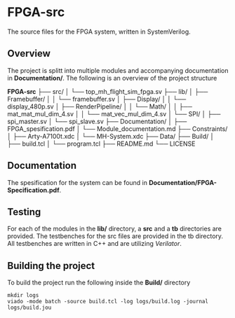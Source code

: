 # FPGA-src
The source files for the FPGA system, written in SystemVerilog.

## Overview 
The project is splitt into multiple modules and accompanying documentation in **Documentation/**.
The following is an overview of the project structure

**FPGA-src**
├── src/
│   └── top\_mh\_flight\_sim\_fpga.sv
├── lib/
│   ├── Framebuffer/
│   │   └── framebuffer.sv
│   ├── Display/
│   │   └── display\_480p.sv
│   ├── RenderPipeline/
│   │   └── Math/
│   │       ├── mat\_mat\_mul\_dim\_4.sv
│   │       └── mat\_vec\_mul\_dim\_4.sv
│   └── SPI/
│       ├── spi\_master.sv
│       └── spi\_slave.sv
├── Documentation/
│   ├── FPGA\_spesification.pdf
│   └── Module\_documentation.md
├── Constraints/
│   ├── Arty-A7100t.xdc
│   └── MH-System.xdc
├── Data/
├── Build/
│   ├── build.tcl
│   └── program.tcl
├── README.md
└── LICENSE

## Documentation
The spesification for the system can be found in **Documentation/FPGA-Specification.pdf**.

## Testing
For each of the modules in the **lib/** directory, a __src__ and a __tb__ directories are provided.
The testbenches for the src files are provided in the tb directory. All testbenches are written in C++
and are utilizing *Verilator*.

## Building the project
To build the project run the following inside the **Build/** directory

```
mkdir logs
viado -mode batch -source build.tcl -log logs/build.log -journal logs/build.jou
```
